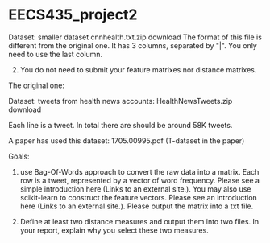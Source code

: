 # EECS435_project2

Dataset: smaller dataset cnnhealth.txt.zip  download The format of this file is different from the original one. It has 3 columns, separated by "|". You only need to use the last column. 

2. You do not need to submit your feature matrixes nor distance matrixes. 

 

The original one:

Dataset: tweets from health news accounts: HealthNewsTweets.zip  download 

Each line is a tweet. In total there are should be around 58K tweets. 

A paper has used this dataset: 1705.00995.pdf (T-dataset in the paper)

Goals: 
1. use Bag-Of-Words approach to convert the raw data into a matrix. Each row is a tweet, represented by a vector of word frequency. Please see a simple introduction here (Links to an external site.). You may also use scikit-learn to construct the feature vectors. Please see an introduction here (Links to an external site.). Please output the matrix into a txt file.

2. Define at least two distance measures and output them into two files. In your report, explain why you select these two measures.
